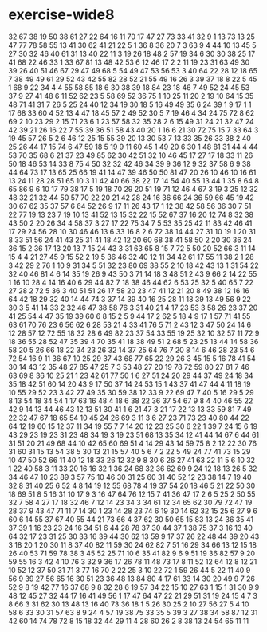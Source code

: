 # exercise-wide8
32
67
38
19
50
38
61
27
22
64
16
11
70
17
47
27
73
33
41
32
9
1
13
73
13
25
47
77
78
58
55
13
41
30
62
41
21
22
5
1
36
8
36
20
7
3
63
9
4
44
10
13
45
5
27
30
32
46
40
61
31
13
40
22
11
3
19
26
18
48
2
57
19
34
6
30
30
38
25
17
41
68
22
46
33
1
33
67
81
13
48
42
53
6
12
46
17
2
2
11
19
23
31
63
49
30
39
26
40
51
46
67
29
47
49
68
5
54
49
47
53
56
53
3
40
64
22
28
12
18
65
7
38
49
49
61
29
52
43
42
55
82
28
52
21
55
49
16
26
3
39
37
18
8
22
5
45
1
68
9
22
34
4
4
55
58
85
18
6
30
38
39
18
84
23
18
46
7
49
52
24
45
53
37
9
27
41
48
6
11
52
62
23
5
58
69
52
36
75
1
10
25
11
20
2
19
10
64
15
35
48
71
41
31
7
26
5
25
24
40
12
34
19
30
18
5
16
49
49
35
6
24
39
1
9
17
1
1
17
68
33
60
4
52
13
4
47
18
45
57
2
49
52
30
5
7
19
46
4
34
24
75
72
8
62
69
2
10
23
29
2
15
71
23
6
1
23
57
58
32
35
28
2
6
15
49
31
24
21
32
47
24
42
39
21
26
16
22
7
55
39
36
51
58
43
40
20
1
16
6
21
30
72
75
15
7
33
64
3
19
45
57
26
5
2
6
46
12
25
15
55
39
20
13
30
53
7
13
33
35
26
33
38
2
40
25
26
44
17
15
74
6
47
59
18
5
19
9
11
60
45
1
49
20
6
30
1
48
81
31
44
4
44
53
70
35
68
6
21
37
23
49
85
62
30
42
51
32
10
46
45
17
27
17
18
33
11
26
50
18
46
53
14
33
8
75
4
50
32
32
42
46
34
39
9
36
12
9
32
37
58
6
9
38
44
64
73
17
13
65
25
66
19
41
14
47
39
46
50
50
81
47
20
26
10
46
10
16
61
13
24
11
28
28
51
65
10
3
11
42
40
66
38
22
17
14
54
40
55
13
44
1
35
8
64
8
65
86
9
6
10
17
79
38
17
5
19
18
70
29
20
51
19
71
12
46
4
67
3
19
3
25
12
32
48
32
21
32
44
50
57
70
22
20
21
42
28
24
16
36
66
24
36
59
66
45
19
42
30
67
62
35
37
57
6
64
52
26
9
17
11
26
43
17
1
12
38
42
58
56
36
30
7
51
22
77
19
13
23
7
19
10
13
41
52
13
15
32
22
15
52
67
37
16
20
12
74
8
32
38
43
50
2
20
26
34
4
58
37
3
27
17
22
75
34
7
5
53
35
25
42
11
83
42
46
41
17
29
24
56
28
10
30
46
46
13
6
33
16
8
2
6
72
38
14
44
27
31
10
19
1
20
31
8
33
51
56
24
41
43
25
31
41
18
42
12
20
60
68
38
41
58
50
2
20
30
36
24
36
15
2
36
17
13
20
13
7
15
24
43
3
31
63
65
8
15
7
72
5
50
20
52
66
3
11
14
15
4
4
21
27
45
9
15
52
2
19
5
36
46
32
40
12
11
34
42
61
17
55
11
38
2
1
28
3
42
29
2
76
1
10
9
31
34
5
51
32
23
80
69
38
55
2
10
18
42
43
13
1
31
54
22
32
40
46
81
4
6
14
35
19
26
9
43
50
3
71
14
18
3
48
51
2
43
9
66
2
14
22
55
1
16
10
28
4
14
16
40
6
29
44
82
7
18
38
46
44
62
6
53
25
32
5
40
65
7
22
27
28
2
72
5
36
3
40
51
51
26
17
58
20
23
47
41
12
21
20
8
49
38
12
16
16
64
42
18
29
32
40
14
44
74
3
37
14
39
40
16
25
28
11
18
39
13
49
56
9
22
30
3
5
41
14
33
2
32
46
47
38
58
76
3
31
40
21
4
17
23
53
3
58
26
23
37
20
41
25
54
4
47
35
19
39
60
6
8
15
2
5
9
44
17
2
62
5
18
4
9
17
1
57
71
41
55
63
61
70
76
23
6
56
62
6
28
53
21
4
33
41
76
5
71
2
43
12
3
47
50
24
14
6
12
28
57
12
72
55
18
32
28
6
49
82
23
37
54
33
55
19
25
32
10
32
57
11
72
9
18
36
55
28
52
47
35
39
4
70
35
41
18
38
49
51
2
68
5
23
25
13
44
14
58
36
58
20
5
26
66
18
22
34
23
26
32
14
37
25
64
76
7
20
8
14
6
46
28
23
54
6
72
54
16
9
11
36
67
10
25
29
37
43
68
77
65
22
29
26
3
45
15
5
16
78
41
54
30
14
43
12
35
48
27
85
47
25
7
3
53
48
27
20
19
78
72
59
80
27
81
7
46
63
69
8
36
10
25
21
1
23
42
61
77
50
1
6
27
51
24
20
29
44
37
49
24
18
34
35
18
42
51
60
14
20
43
9
17
50
37
14
24
53
15
1
43
37
41
47
44
4
11
18
19
10
55
29
52
23
3
42
27
49
35
30
59
38
12
33
9
22
69
47
7
40
5
16
29
5
29
8
13
54
18
34
54
1
17
63
16
48
4
18
6
38
22
36
37
54
67
9
8
4
40
46
55
22
42
9
14
13
44
46
43
12
13
51
30
41
1
6
21
47
3
21
17
22
13
13
33
59
81
7
49
22
32
47
67
18
65
54
10
45
24
26
69
3
11
3
6
27
23
71
73
23
40
80
44
22
64
12
19
60
15
12
37
11
34
19
55
7
7
14
20
12
23
25
30
6
22
1
39
7
24
15
6
19
43
29
23
19
23
31
23
48
34
19
3
19
23
51
68
13
35
34
12
41
44
14
67
6
44
61
31
51
20
21
49
68
44
10
42
65
60
69
51
4
14
29
43
14
59
75
8
2
12
22
30
76
31
60
31
15
13
54
38
5
30
13
21
15
57
40
5
6
7
2
22
5
49
24
77
41
73
15
29
10
47
50
52
66
11
40
12
18
33
26
12
32
9
8
30
6
26
27
41
63
22
11
5
6
10
32
1
22
40
58
3
11
33
20
16
16
32
1
36
24
68
32
36
62
69
9
24
12
18
13
26
5
32
34
46
47
10
23
89
3
57
75
10
46
30
31
25
60
31
40
52
12
23
38
14
7
19
40
32
8
31
40
25
6
52
4
8
14
19
12
55
68
78
4
19
37
54
20
18
46
5
21
22
50
30
18
69
51
8
5
16
31
10
17
9
3
16
47
64
76
12
15
7
41
36
47
17
2
6
5
25
2
50
55
32
7
58
4
27
17
18
32
46
7
12
14
23
34
3
34
61
12
34
65
62
30
79
72
47
19
28
37
9
43
47
71
11
7
14
30
1
23
14
28
23
74
6
19
30
14
62
32
15
25
6
27
9
6
60
6
14
55
37
67
40
55
44
21
73
66
4
37
62
30
50
65
15
83
13
24
36
35
41
37
39
1
16
23
23
24
16
34
51
6
44
28
78
37
30
44
37
1
38
75
37
3
16
13
40
64
32
17
23
31
25
30
33
16
39
44
30
62
13
59
9
17
37
26
22
48
44
39
20
43
3
18
20
1
20
30
11
8
37
40
82
11
59
30
24
62
82
7
51
16
29
34
66
13
12
15
18
26
40
53
71
59
78
38
3
45
52
25
71
10
6
35
41
82
9
6
9
51
19
36
82
57
9
20
59
55
16
3
42
4
10
76
3
32
9
36
17
26
78
11
48
73
17
8
11
52
12
64
12
8
12
21
10
52
12
37
50
31
71
3
77
16
70
2
22
25
3
10
22
72
1
59
26
44
5
22
11
40
9
56
9
39
27
56
65
16
30
51
23
36
48
13
84
80
4
17
61
33
14
30
20
49
9
7
26
52
9
8
19
42
77
16
37
68
9
8
32
28
6
19
57
34
22
15
10
27
63
1
15
1
31
30
9
9
48
12
45
27
32
44
17
16
41
49
56
1
17
47
64
47
22
21
29
51
31
19
24
15
4
7
3
8
66
3
31
62
30
13
48
13
16
40
73
36
18
1
5
26
30
25
2
10
27
56
27
5
4
10
58
6
33
30
31
57
63
8
9
24
4
57
19
38
75
33
35
5
39
3
27
38
34
58
87
12
31
42
60
14
74
78
72
8
15
18
32
44
29
11
4
28
60
26
2
8
38
13
24
54
65
11
11
